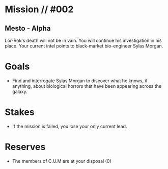 # Mission // #002
## Mesto - Alpha

Lor-Rok's death will not be in vain. You will continue his investigation in his place. Your current intel points to black-market bio-engineer Sylas Morgan.

# Goals
- Find and interrogate Sylas Morgan to discover what he knows, if anything, about biological horrors that have been appearing across the galaxy.

# Stakes
- If the mission is failed, you lose your only current lead.

# Reserves
- The members of C.U.M are at your disposal (0)